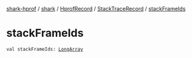 [shark-hprof](../../../index.md) / [shark](../../index.md) / [HprofRecord](../index.md) / [StackTraceRecord](index.md) / [stackFrameIds](./stack-frame-ids.md)

# stackFrameIds

`val stackFrameIds: `[`LongArray`](https://kotlinlang.org/api/latest/jvm/stdlib/kotlin/-long-array/index.html)